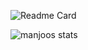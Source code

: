 ![Readme Card](https://github-readme-stats.vercel.app/api/pin/?username=0xmanjoos&repo=github-readme-stats)

![manjoos stats](https://github-readme-stats.vercel.app/api?username=0xmanjoos&show_icons=true&theme=radical)
